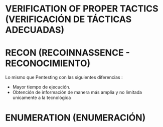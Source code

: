 # VERIFICATION OF PROPER TACTICS (VERIFICACIÓN DE TÁCTICAS ADECUADAS)

# RECON (RECOINNASSENCE - RECONOCIMIENTO)

Lo mismo que Pentesting con las siguientes diferencias :

- Mayor tiempo de ejecución.
- Obtención de información de manera más amplia y no limitada unicamente a la tecnológica

# ENUMERATION (ENUMERACIÓN)

